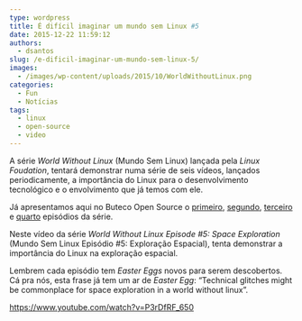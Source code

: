 ```yaml
---
type: wordpress
title: É difícil imaginar um mundo sem Linux #5
date: 2015-12-22 11:59:12
authors:
  - dsantos
slug: /e-dificil-imaginar-um-mundo-sem-linux-5/
images:
  - /images/wp-content/uploads/2015/10/WorldWithoutLinux.png
categories:
  - Fun
  - Notícias
tags:
  - linux
  - open-source
  - video
---
```


A série <em>World Without Linux</em> (Mundo Sem Linux) lançada pela <em>Linux Foudation</em>, tentará demonstrar numa série de seis vídeos, lançados periodicamente, a importância do Linux para o desenvolvimento tecnológico e o envolvimento que já temos com ele.

Já apresentamos aqui no Buteco Open Source o <a href="/e-dificil-imaginar-um-mundo-sem-linux" target="_blank">primeiro</a>, <a href="/e-dificil-imaginar-um-mundo-sem-linux-2" target="_blank">segundo</a>, <a href="/e-dificil-imaginar-um-mundo-sem-linux-3" target="_blank">terceiro</a> e <a href="/e-dificil-imaginar-um-mundo-sem-linux-4" target="_blank">quarto</a> episódios da série.

Neste vídeo da série <em>World Without Linux Episode #</em><em>5</em><em>: </em><em>Space Exploration</em> (Mundo Sem Linux Episódio #5: Exploração Espacial), tenta demonstrar a importância do Linux na exploração espacial.

<!--more-->

Lembrem cada episódio tem <em>Easter Eggs</em> novos para serem descobertos. Cá pra nós, esta frase já tem um ar de <em>Easter Egg</em>: “Technical glitches might be commonplace for space exploration in a world without linux”.

https://www.youtube.com/watch?v=P3rDfRF_650

&nbsp;